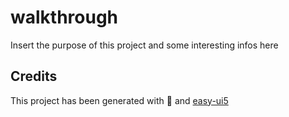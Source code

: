 # walkthrough

Insert the purpose of this project and some interesting infos here

## Credits

This project has been generated with 💙 and [easy-ui5](https://github.com/SAP)
